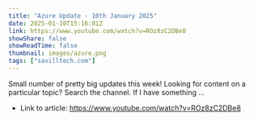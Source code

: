 ```yaml
---
title: "Azure Update - 10th January 2025"
date: 2025-01-10T15:16:01Z
link: https://www.youtube.com/watch?v=ROz8zC2DBe8
showShare: false
showReadTime: false
thumbnail: images/azure.png
tags: ["savilltech.com"]
---
```

Small number of pretty big updates this week! Looking for content on a particular topic? Search the channel. If I have something ...

- Link to article: https://www.youtube.com/watch?v=ROz8zC2DBe8